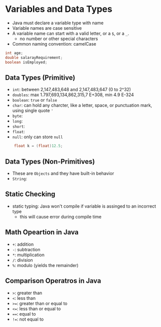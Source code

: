 # Variables and Data Types

* Java must declare a variable type with name
* Variable names are case sensitive
* A variable name can start with a valid letter, or a `$`, or a `_`.
    * no number or other special characters
* Common naming convention: camelCase

```java
int age;
double salarayRequirement;
boolean isEmployed;
```

## Data Types (Primitive)
* `int`: between 2,147,483,648 and 2,147,483,647 (0 to 2^32)
* `doubles`: max 1.797,693,134,862,315,7 E+308, min 4.9 E-324
* `boolean`: `true` or `false`
* `char`: can hold any charcter, like a letter, space, or punctuation mark, using single quote `'`
* `byte`:
* `long`:
* `short`:
* `float`: 
* `null`: only can store `null`
```java 
    float k = (float)12.5;
```

## Data Types (Non-Primitives)
* These are `Objects` and they have built-in behavior
* `String`: 

## Static Checking
* static typing: Java won't compile if variable is assinged to an incorrect type
    * this will cause error during compile time

## Math Opeartion in Java
* `+`: addition
* `-`: subtraction
* `*`: multiplication
* `/`: division
* `%`: modulo (yields the remainder)

## Comparison Operatros in Java
* `>`: greater than
* `<`: less than
* `>=`:  greater than or equal to
* `<=`:  less than or equal to
* `==`:  equal to
* `!=`:  not equal to